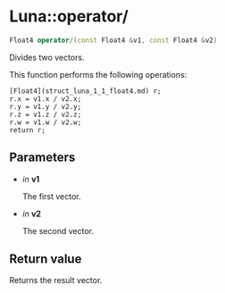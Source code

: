 # Luna::operator/

```c++
Float4 operator/(const Float4 &v1, const Float4 &v2)
```

Divides two vectors. 

This function performs the following operations: 
```
[Float4](struct_luna_1_1_float4.md) r;
r.x = v1.x / v2.x;
r.y = v1.y / v2.y;
r.z = v1.z / v2.z;
r.w = v1.w / v2.w;
return r;
```


## Parameters
* *in* **v1**

    The first vector. 

* *in* **v2**

    The second vector. 

## Return value
Returns the result vector. 

